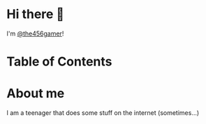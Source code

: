 # Hi there 👋
I'm [@the456gamer](https://github.com/the456gamer)!

# Table of Contents 

<!-- Generate with "~/Projects/github/github-markdown-toc/gh-md-toc" -->

# About me
I am a teenager that does some stuff on the internet (sometimes...)
<!--
**the456gamer/the456gamer** is a ✨ _special_ ✨ repository because its `README.md` (this file) appears on your GitHub profile.

Here are some ideas to get you started:

- 🔭 I’m currently working on ...
- 🌱 I’m currently learning ...
- 👯 I’m looking to collaborate on ...
- 🤔 I’m looking for help with ...
- 💬 Ask me about ...
- 📫 How to reach me: ...
- 😄 Pronouns: ...
- ⚡ Fun fact: ...
-->
